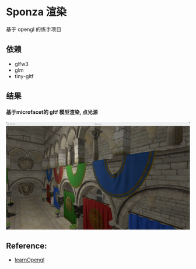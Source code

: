 # Sponza 渲染
基于 opengl 的练手项目


## 依赖
* glfw3
* glm
* tiny-gltf

## 结果
#### 基于microfacet的 gltf 模型渲染, 点光源
![pbr 点光源渲染](./Screenshot/img.png)


## Reference: 
* [learnOpengl](https://learnopengl-cn.github.io/)



